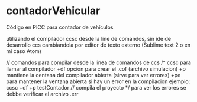 

# contadorVehicular
Código en PICC para contador de vehículos

utilizando el compilador ccsc desde la line de comandos, sin ide de desarrollo ccs
cambiandola por editor de texto externo (Sublime text 2 o en mi caso Atom)

// comandos para compilar desde la linea de comandos de ccs
/* ccsc para llamar al compilador
    +df opcion para crear el .cof (archivo simulacion)
    +p mantiene la centana del compilador abierta (sirve para ver errores)
    +pe para mantener la ventana abierta si hay un error en la compilacion
    ejemplo: ccsc +df +p testContador // compila el proyecto
*/
para ver los errores se debbe verificar el archivo .err
